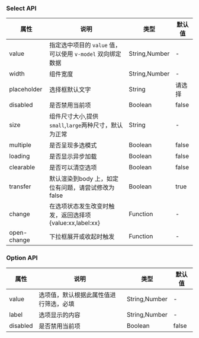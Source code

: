 ### Select API
| 属性        | 说明                                                       | 类型          | 默认值 |
|-------------|------------------------------------------------------------|---------------|--------|
| value       | 指定选中项目的 `value` 值，可以使用 `v-model` 双向绑定数据 | String,Number | -      |
| width       | 组件宽度                                                   | String,Number | -      |
| placeholder | 选择框默认文字                                             | String        | 请选择 |
| disabled    | 是否禁用当前项                                             | Boolean       | false  |
| size        | 组件尺寸大小,提供`small`,`large`两种尺寸，默认为正常       | String        | -      |
| multiple    | 是否呈现多选模式                                           | Boolean       | false  |
| loading     | 是否显示异步加载                                           | Boolean       | false  |
| clearable   | 是否可以清空选项                                           | Boolean       | false  |
| transfer    | 默认渲染到body 上，如定位有问题，请尝试修改为 false        | Boolean       | true   |
| change      | 在选项状态发生改变时触发，返回选择项{value:xx,label:xx}    | Function      | -      |
| open-change | 下拉框展开或收起时触发                                     | Function      | -      |
### Option API
| 属性     | 说明                                   | 类型          | 默认值 |
|----------|----------------------------------------|---------------|--------|
| value    | 选项值，默认根据此属性值进行筛选，必填 | String,Number | -      |
| label    | 选项显示的内容                         | String,Number | -      |
| disabled | 是否禁用当前项                         | Boolean       | false  |